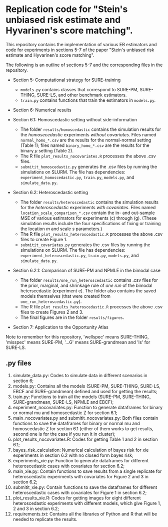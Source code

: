# Replication code for "Stein's unbiased risk estimate and Hyvarinen's score matching". 

This repository contains the implementation of various EB estimators and code for experiments in sections 5-7 of the paper "Stein's unbiased risk estimate and Hyvarinen's score matching". 

The following is an outline of sections 5-7 and the corresponding files in the repository.

* Section 5: Computational strategy for SURE-training
    - `models.py` contains classes that correspond to SURE-PM, SURE-THING, SURE-LS, and other benchmark estimators.
    - `train.py` contains functions that train the estimators in `models.py`. 

* Section 6: Numerical results
* Section 6.1: Homoscedastic setting without side-information
    - The folder `results/homoscedastic` contains the simulation results for the *homosecedastic* experiments *without covariates*. Files named `normal_homo_*.csv` are the results for the normal-normal setting (Table 1); files named `binary_homo_*.csv` are the results for the binary $\mu$ setting (Table 2).
    - The R file `plot_results_nocovariates.R` processes the above .csv files.
    - `submitit_homoscedastic.py` generates the .csv files by running the simulations on SLURM. The file has dependencies: `experiment_homoscedastic.py`, `train.py`, `models.py`, and `simulate_data.py`.

* Section 6.2: Heteroscedastic setting
    - The folder `results/heteroscedastic` contains the simulation results for the *heteroscedastic* experiments *with covariates*. Files named `location_scale_comparison_*.csv` contain the in- and out-sample MSE of various estimators for experiments (c) through (g). (These simulation results include the four specifications of fixing or training the location $m$ and scale $s$ parameters.) 
    - The R file `plot_results_heteroscedastic.R` processes the above .csv files to create Figure 1.
    - `submitit_covariates.py` generates the .csv files by running the simulations on SLURM. The file has dependencies: `experiment_heteroscedastic.py`, `train.py`, `models.py`, and `simulate_data.py`.

* Section 6.2.1: Comparison of SURE-PM and NPMLE in the bimodal case
    - The folder `results/one_run_heteroscedastic` contains .csv files for the prior, marginal, and shrinkage rule of *one run* of the bimodal heterscedastic (experiment e). The folder also contains the saved models themselves (that were created from `one_run_heteroscedastic.py`).
    - The R file `plot_results_heteroscedastic.R` processes the above .csv files to create Figures 2 and 3.
    - The final figures are in the folder `results/figures`.

* Section 7: Application to the Opportunity Atlas 



Note to remember for this repository, 'wellspec' means SURE-THING, 'misspec' means SURE-PM, '...G' means SURE-grandmean and 'ls' for SURE-LS. 





## .py files 
1. simulate_data.py: Codes to simulate data in different scenarios in section 6; 
2. models.py: Contains all the models (SURE-PM, SURE-THING, SURE-LS, EBCF and SURE-grandmean) defined and used for getting the results; 
3. train.py: Functions to train all the models (SURE-PM, SURE-THING, SURE-grandmean, SURE-LS, NPMLE and EBCF); 
4. experiment_nocovariates.py: Function to generate dataframes for binary or normal mu and homoscedastic Z for section 6.1; 
5. main_nocovariates.py and submitit_nocovariates.py: Both files contain functions to save the dataframes for binary or normal mu and homoscedastic Z for section 6.1 (either of them works to get results, second one is for the case if you run it in cluster); 
6. plot_results_nocovariates.R: Codes for getting Table 1 and 2 in section 6.1; 
7. bayes_risk_calculation: Numerical calculation of bayes risk for xie experiments in section 6.2 with no closed form bayes risk; 
8. experiments_xie.py: Function to generate dataframes for different heteroscedastic cases with covariates for section 6.2; 
9. main_xie.py: Contain functions to save results from a single replicate for heteroscedastic experiments with covariates for Figure 2 and 3 in section 6.2; 
10. submitit_xie.py: Contain functions to save the dataframes for different heteroscedastic cases with covariates for Figure 1 in section 6.2; 
11. plot_results_xie.R: Codes for getting images for eight different heteroscedastic experiments with different models, which give Figure 1, 2 and 3 in section 6.2; 
12. requirements.txt: Contains all the libraries of Python and R that will be needed to replicate the results. 
